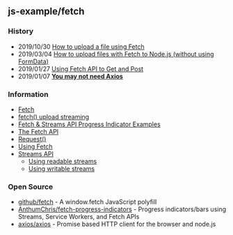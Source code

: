 ## js-example/fetch


### History
- 2019/10/30 [How to upload a file using Fetch](https://flaviocopes.com/how-to-upload-files-fetch/)
- 2019/03/04 [How to upload files with Fetch to Node.js (without using FormData)](https://medium.com/@CWMma/how-to-upload-files-with-fetch-to-node-js-without-using-formdata-687e35ba1ab6)
- 2019/01/27 [Using Fetch API to Get and Post](https://dev.to/dev_amaz/using-fetch-api-to-get-and-post--1g7d)
- 2019/01/07 [**You may not need Axios**](https://danlevy.net/you-may-not-need-axios/)


### Information
- [Fetch](https://github.github.io/fetch/)
- [fetch() upload streaming](https://chromestatus.com/features/5274139738767360)
- [Fetch & Streams API Progress Indicator Examples](https://fetch-progress.anthum.com/)
- [The Fetch API](https://flaviocopes.com/fetch-api/)
- [Request()](https://developer.mozilla.org/en-US/docs/Web/API/Request/Request)
- [Using Fetch](https://developer.mozilla.org/en-US/docs/Web/API/Fetch_API/Using_Fetch)
- [Streams API](https://developer.mozilla.org/en-US/docs/Web/API/Streams_API) 
    - [Using readable streams](https://developer.mozilla.org/en-US/docs/Web/API/Streams_API/Using_readable_streams)
    - [Using writable streams](https://developer.mozilla.org/en-US/docs/Web/API/Streams_API/Using_writable_streams)
    

### Open Source
- [github/fetch](https://github.com/github/fetch) - A window.fetch JavaScript polyfill
- [AnthumChris/fetch-progress-indicators](https://github.com/AnthumChris/fetch-progress-indicators) - Progress indicators/bars using Streams, Service Workers, and Fetch APIs
- [axios/axios](https://github.com/axios/axios) - Promise based HTTP client for the browser and node.js